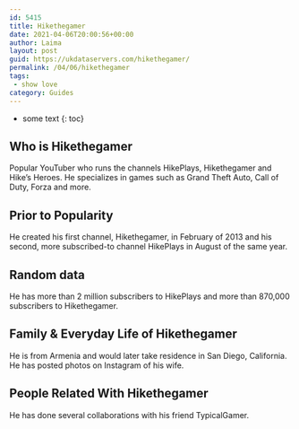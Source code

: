 ```yaml
---
id: 5415
title: Hikethegamer
date: 2021-04-06T20:00:56+00:00
author: Laima
layout: post
guid: https://ukdataservers.com/hikethegamer/
permalink: /04/06/hikethegamer
tags:
 - show love
category: Guides
---
```


* some text
{: toc}


## Who is Hikethegamer
                  
                  
                  
Popular YouTuber who runs the channels HikePlays, Hikethegamer and Hike&#8217;s Heroes. He specializes in games such as Grand Theft Auto, Call of Duty, Forza and more.
                  
              
            
              
            
                
                
                
## Prior to Popularity
                  
                  
                  
He created his first channel, Hikethegamer, in February of 2013 and his second, more subscribed-to channel HikePlays in August of the same year. 
                  
              
            
              
            
                
                
                
## Random data
                  
                  
                  
He has more than 2 million subscribers to HikePlays and more than 870,000 subscribers to Hikethegamer. 
                  
              
            
              
            
                
                
                
## Family & Everyday Life of Hikethegamer
                  
                  
                  
He is from Armenia and would later take residence in San Diego, California. He has posted photos on Instagram of his wife. 
                  
              
            
              
            
                
                
                
## People Related With Hikethegamer
                  
                  
                  
He has done several collaborations with his friend TypicalGamer. 
                  
              
            
              
            
                
              
            
              
              
            
            
              
            
          
          
          